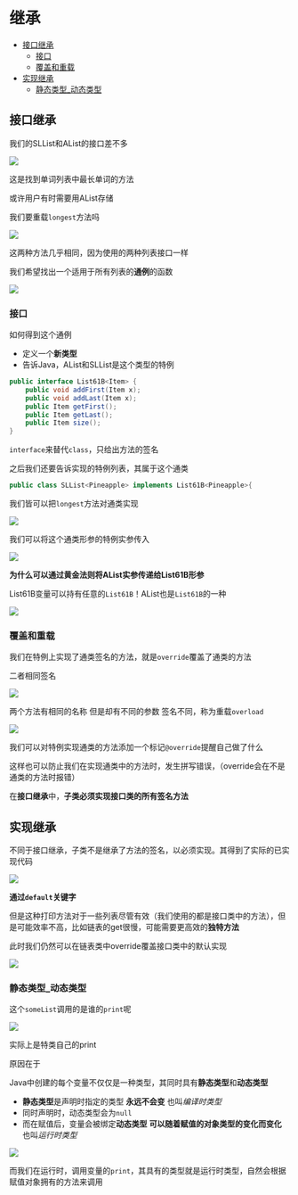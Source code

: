 # 继承
 
* [接口继承](#接口继承)
  * [接口](#接口)
  * [覆盖和重载](#覆盖和重载)
* [实现继承](#实现继承)
  * [静态类型_动态类型](#静态类型_动态类型)

## 接口继承

我们的SLList和AList的接口差不多

![](img/c13e057c.png)

这是找到单词列表中最长单词的方法

或许用户有时需要用AList存储

我们要重载`longest`方法吗

![](img/51596cf7.png)

这两种方法几乎相同，因为使用的两种列表接口一样

我们希望找出一个适用于所有列表的**通例**的函数

![](img/913c024f.png)

### 接口

如何得到这个通例

* 定义一个**新类型**
* 告诉Java，AList和SLList是这个类型的特例

```java
public interface List61B<Item> {
    public void addFirst(Item x);
    public void addLast(Item x);
    public Item getFirst();
    public Item getLast();
    public Item size();
}
```

`interface`来替代`class`，只给出方法的签名

之后我们还要告诉实现的特例列表，其属于这个通类

```java
public class SLList<Pineapple> implements List61B<Pineapple>{
```

我们皆可以把`longest`方法对通类实现

![](img/4377a9ce.png)

我们可以将这个通类形参的特例实参传入

![](img/926ef4ed.png)

**为什么可以通过黄金法则将AList实参传递给List61B形参**

List61B变量可以持有任意的`List61B`！AList也是`List61B`的一种

![](img/c9cbfb6f.png)

### 覆盖和重载

我们在特例上实现了通类签名的方法，就是`override`覆盖了通类的方法

二者相同签名

![](img/40bbd1da.png)

两个方法有相同的名称 但是却有不同的参数 签名不同，称为重载`overload`

![](img/91fc3dab.png)

我们可以对特例实现通类的方法添加一个标记`@override`提醒自己做了什么

这样也可以防止我们在实现通类中的方法时，发生拼写错误，（override会在不是通类的方法时报错）

在**接口继承**中，**子类必须实现接口类的所有签名方法**

## 实现继承

不同于接口继承，子类不是继承了方法的签名，以必须实现。其得到了实际的已实现代码

![](img/fdd91383.png)

**通过`default`关键字**

但是这种打印方法对于一些列表尽管有效（我们使用的都是接口类中的方法），但是可能效率不高，比如链表的get很慢，可能需要更高效的**独特方法**

此时我们仍然可以在链表类中override覆盖接口类中的默认实现

![](img/a80b7bac.png)

### 静态类型_动态类型

这个`someList`调用的是谁的`print`呢

![](img/20429bf5.png)

实际上是特类自己的print

原因在于

Java中创建的每个变量不仅仅是一种类型，其同时具有**静态类型**和**动态类型**

* **静态类型**是声明时指定的类型 **永远不会变** 也叫*编译时类型*
* 同时声明时，动态类型会为`null`
* 而在赋值后，变量会被绑定**动态类型** **可以随着赋值的对象类型的变化而变化** 也叫*运行时类型*

![](img/d0af0afc.png)

而我们在运行时，调用变量的`print`，其具有的类型就是运行时类型，自然会根据赋值对象拥有的方法来调用

